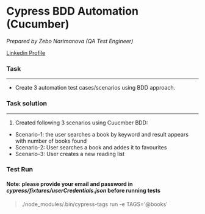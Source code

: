 # Cypress BDD Automation (Cucumber)

_Prepared by Zebo Narimanova (QA Test Engineer)_

[Linkedin Profile](https://www.linkedin.com/in/zebonarimanova/)

### Task
---
* Create 3 automation test cases/scenarios using BDD approach.

### Task solution
---
1. Created following 3 scenarios using Cuucmber BDD:
* Scenario-1: the user searches a book by keyword and result appears with number of books found
* Scenario-2: User searches a book and addes it to favourites 
* Scenario-3: User creates a new reading list

### Test Run
#### Note: please provide your email and password in _cypress/fixtures/userCredentials.json_ before running tests
> ./node_modules/.bin/cypress-tags run -e TAGS='@books'
